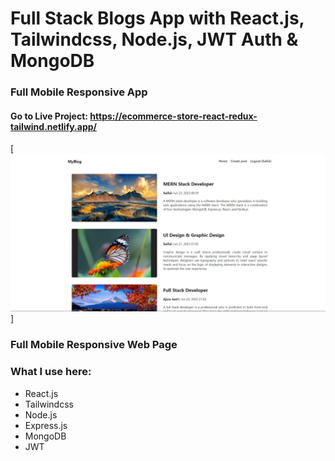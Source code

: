 # Full Stack Blogs App with React.js, Tailwindcss, Node.js, JWT Auth & MongoDB
### Full Mobile Responsive App

#### Go to Live Project: https://ecommerce-store-react-redux-tailwind.netlify.app/

[![image](./screenshot.JPG)]

### Full Mobile Responsive Web Page


### What I use here:
* React.js
* Tailwindcss
* Node.js
* Express.js
* MongoDB
* JWT
